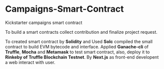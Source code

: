 # Campaigns-Smart-Contract
Kickstarter campaigns smart contract

To build a smart contracts collect contribution and finalize project request.

To created smart contract by **Solidity** and Used **Solc** compiled the small contract to build EVM bytecode and interface.
Applied **Ganache-cli** of **Truffle**, **Mocha** and **Metamask** to test smart contract, also, deploy it to **Rinkeby of Truffle Blockchain Testnet**.
By **Next.js** as front-end developent a web interact with user.
